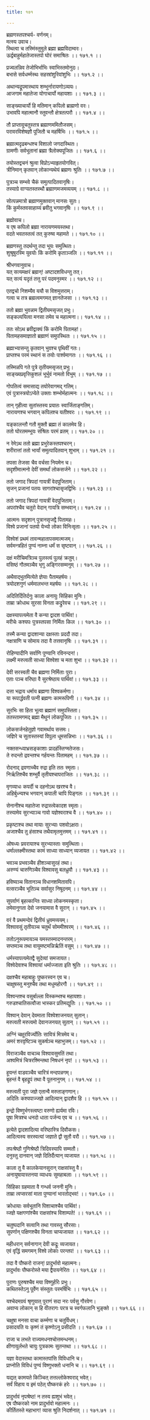 ```yaml
---
title: १७१

---
```

ब्रह्मणस्तपश्चर्य- वर्णनम्।  
मत्स्य उवाच।  
स्थित्वा च तस्मिंस्तुमुले ब्रह्मा ब्रह्मविदाम्वरः।  
ऊर्द्वबाहुर्महातेजास्तपो घोरं समाश्रितः ।। १७१.१ ।।  
  
प्रज्वलन्निव तेजोभिर्भाभिः स्वाभिस्तमोनुदः।  
बभासे सर्वधर्म्मस्थः सहस्रांशुरिवांशुभिः ।। १७१.२ ।।  
  
अथान्यद्रूपमास्थाय शम्भुर्नारायणोऽव्ययः।  
आजगाम महातेजा योगाचार्यो महायशाः ।। १७१.३ ।।  
  
साङ्ख्याचार्यो हि मतिमान् कपिलो ब्राह्मणो वरः।  
उभावपि महात्मानौ स्तुवन्तौ क्षेत्रतत्परौ ।। १७१.४ ।।  
  
तौ प्राप्तावूचतुस्तत्र ब्रह्माणममितौजसम्।  
परावरविशेषज्ञौ पूजितौ च महर्षिभिः ।। १७१.५ ।।  
  
ब्रह्मात्मदृढबन्धश्च विशालो जगदास्थितः।  
ग्रामणीः सर्वभूतानां ब्रह्मा त्रैलोक्यपूजितः ।। १७१.६ ।।  
  
तयोस्तद्वचनं श्रुत्वा विप्रोऽभ्याहृतयोगवित्।  
त्रीनिमान् कृतवान् लोकान्यथेयं ब्रह्मणः श्रुतिः ।। १७१.७ ।।  
  
पुत्रञ्च सम्भवे चैकं समुत्पादितवानृषिः।  
तस्याग्रे वाग्यतस्तस्थौ ब्रह्माणमजमव्ययम् ।। १७१.८ ।।  
  
सोत्पन्नमात्रो ब्रह्माणमुक्तवान् मानसः सुतः।  
किं कुर्मस्तवसाहाय्यं ब्रवीतु भगवानृषिः ।। १७१.९ ।।  
  
ब्रह्मोवाच।  
य एष कपिलो ब्रह्मा नारायणमयस्तथा।  
वदते भवतस्तत्वं तत् कुरुष्व महामते ।। १७१.१० ।।  
  
ब्रह्मणस्तु तदर्थन्तु तदा भूयः समुत्थितः।  
शुश्रूषुरस्मि युवयोः किं करोमि कृताञ्जलि ।। १७१.११ ।।  
  
श्रीभगवानुवाच।  
यत् सत्यमक्षरं ब्रह्मन्! अष्टादशविधन्तु तत्।  
यत् सत्यं यदृतं तत्तु परं पदमनुस्मर ।। १७१.१२ ।।  
  
एतद्वचो निशम्यैव ययौ स विशमुत्तराम्।  
गत्वा च तत्र ब्रह्मत्वमगमत् ज्ञानतेजसा ।। १७१.१३ ।।  
  
ततो ब्रह्मा भुवन्नाम द्वितीयमसृजत् प्रभुः।  
सङ्कल्पयित्वा मनसा तमेव च महात्मना।। १७१.१४ ।।  
  
ततः सोऽथ ब्रवीद्वाक्यं किं करोमि पितामह!।  
पितामहसमाज्ञातो ब्रह्माणं समुपस्थितः ।। १७१.१५ ।।  
  
ब्रह्माभ्यासन्तु कृतवान् भुवश्च पृथिवीं गतः।  
प्राप्तश्च परमं स्थानं स तयोः पार्श्वमागतः ।। १७१.१६ ।।  
  
तस्मिन्नपि गते पुत्रे तृतीयमसृजत् प्रभुः।  
साङ्ख्यप्रवृत्तिकुशलं भूर्भुवं नामतो विभुम् ।। १७१.१७ ।।  
  
गोपतित्वं समासाद्य तयोरेवागमद् गतिम्।  
एवं पुत्रास्त्रयोऽप्येते उक्ताः शम्भोर्महात्मनः ।। १७१.१८ ।।  
  
तान् गृहीत्वा सुतांस्तस्य प्रयातः स्वार्जिताङ्गतिम्।  
नारायणश्च भगवान् कपिलश्च यतीश्वरः ।। १७१.१९ ।।  
  
यङ्कालन्तौ गतौ मुक्तौ ब्रह्मा तं कालमेव हि।  
ततो घोरतमम्भूयः संश्रितः परमं व्रतम् ।। १७१.२० ।।  
  
न रेमेऽथ ततो ब्रह्मा प्रभुरेकस्तपश्चरन्।  
शरीरात्तां ततो भार्यां समुत्पादितवान् शुभाम् ।। १७१.२१ ।।  
  
तपसा तेजसा चैव वर्चसा नियमेन च।  
सदृशीमात्मनो देवीं समर्थां लोकसर्जने ।। १७१.२२ ।।  
  
ततो जगाद त्रिपदां गायत्रीं वेदपूजिताम्।  
सृजन् प्रजानां पतयः सागरांश्चासृजद्विभिः ।। १७१.२३ ।।  
  
ततो जगाद त्रिपदां गायत्रीं वेदपूजिताम्।  
अपरांश्चैव चतुरो वेदान् गायत्रि सम्भवान्।। १७१.२४ ।।  
  
आत्मनः सदृशान् पुत्रानसृजद्वै पितामहः।  
विश्वे प्रजानां पतयो येभ्यो लोका विनिःसृताः ।। १७१.२५ ।।  
  
विश्वेशं प्रथमं तावन्महातापसमात्मजम्।  
सर्वमन्त्रहितं पुण्यं नाम्ना धर्मं स सृष्टवान् ।। १७१.२६ ।।  
  
दक्षं मरीचिमत्रिञ्च पुलस्त्यं पुलहं क्रतुम्।  
वसिष्ठं गौतमञ्चैव भृगु अङ्गिरसम्मनुम् ।। १७१.२७ ।।  
  
अथैवाद्भुतमित्येते ज्ञेयाः पैतामहर्षयः।  
त्रयोदशगुणं धर्ममालभन्त महर्षयः ।। १७१.२८ ।।  
  
अदितिर्दितिर्दनुः काला अनायुः सिंहिका मुनिः।  
ताम्रा क्रोधाथ सुरसा विनता कद्रुरेवच ।। १७१.२९ ।।  
  
दक्षस्यापत्यमेता वै कन्या द्वादश पार्थिव!।  
मरीचेः कश्यपः पुत्रस्तपसा निर्मितः किल ।। १७१.३० ।।  
  
तस्मै कन्या द्वादशान्या दक्षस्ताः प्रददौ तदा।  
नक्षत्राणि च सोमाय तदा वै तत्तवानृषिः ।। १७१.३१ ।।  
  
रोहिण्यादीनि सर्वाणि पुण्यानि रविनन्दन!।  
लक्ष्मी मरुत्वती साध्या विश्वेशा च मता शुभा ।। १७१.३२ ।।  
  
देवी सरस्वती चैव ब्रह्मणा निर्मिताः पुराः।  
एताः पञ्च वरिष्ठा वै सुरश्रेष्ठाय पार्थिव!।। १७१.३३ ।।  
  
दत्ता भद्राय धर्माय ब्रह्मणा विश्वकर्मणा।  
या रूपार्द्धवती पत्नी ब्रह्मणः कामरूपिणी ।। १७१.३४ ।।  
  
सुरभिः सा हिता भूत्वा ब्रह्माणं समुपस्तिता।  
ततस्तामगमद् ब्रह्मा मैथुनं लोकपूजितः ।। १७१.३५ ।।  
  
लोकसर्जनहेतुज्ञो गवामर्थाय सत्तमः।  
जज्ञिरे च सुतास्तस्यां विपुला धूमसन्निभाः ।। १७१.३६ ।।  
  
नक्तसन्ध्याभ्रसङ्काशाः प्रादहंस्तिग्मतेजसः।  
ते रुदन्तो द्रवन्तश्च गर्हयन्तः पितामहम् ।। १७१.३७ ।।  
  
रोदनाद् द्रवणाच्चैव रुद्रा इति ततः स्मृताः।  
निर्ऋतिश्चैव शम्भुर्वै तृतीयश्चापराजितः ।। १७१.३८ ।।  
  
मृगव्याधः कपर्दी च दहनोऽथ खरश्च वै।  
अहिर्बुध्न्यश्च भगवान् कपाली चापि पिङ्गलः ।। १७१.३९ ।।  
  
सेनानीश्च महातेजा रुद्रास्त्वेकादश स्मृताः।  
तस्यामेव सुरभ्याञ्च गावो यज्ञेश्वराश्च वै ।। १७१.४० ।।  
  
प्रकृष्टाश्च तथा मायाः सुरभ्याः पशवोऽक्षराः।  
अजाश्चैव तु हंसाश्च तथैवामृतमुत्तमम् ।। १७१.४१ ।।  
  
ओषध्यः प्रवरायाश्च सुरभ्यास्ताः समुत्थिताः।  
धर्माल्लक्ष्मीस्तथा कामं साध्या साध्यान् व्यजायत ।। १७१.४२ ।।  
  
भवञ्च प्रभवञ्चैव हीशञ्चासुरहं तथा।  
अरुण्यं चारुणिञ्चैव विश्वावसु बलध्रुवौ ।। १७१.४३ ।।  
  
हविष्यञ्च वितानञ्च विधानशमितावपि।  
वत्सरञ्चैव भूतिञ्च सर्वासुर निषूदनम् ।। १७१.४४ ।।  
  
सुपर्वाणं बृहत्कान्तिः साध्या लोकनमस्कृता।  
तमेवानुगता देवो जनयामास वै सुरान् ।। १७१.४५ ।।  
  
वरं वै प्रथमन्देवं द्वितीयं ध्रुवमव्ययम्।  
विश्वावसुं तृतीयञ्च चतुर्थं सोममीश्वरम् ।। १७१.४६ ।।  
  
ततोऽनुरूपमायञ्च यमस्तस्मादनन्तरम्।  
सप्तमञ्च तथा वायुमष्टमन्निर्ऋतिं वसुम् ।। १७१.४७ ।।  
  
धर्मस्यापत्यमेतद्वै सुदेव्यां समजायत।  
विश्वेदेवाश्च विश्वायां धर्माज्जाता इति श्रुतिः ।। १७१.४८ ।।  
  
दक्षश्चैव महाबाहुः पुष्करस्वन एव च।  
चाक्षुषस्तु मनुश्चैव तथा मधुमहोरगौ ।। १७१.४९ ।।  
  
विश्वन्तश्च वसुर्बाल्ला विस्कम्भश्च महायशाः।  
गरुडश्चातिसत्वौजा भास्कर प्रतिमद्युतिः ।। १७१.५० ।।  
  
विश्वान् देवान् देवमाता विश्वेशाजनयत् सुतान्।  
मरुत्वती मरुत्वमो देवानजनयत् सुतान् ।। १७१.५१ ।।  
  
अग्निं चक्षूरविर्ज्योतिः सावित्रं मित्रमेव च।  
अमरं शरवृष्टिञ्च सुकर्षञ्च महाभुजम्।। १७१.५२ ।।  
  
विराजञ्चैव वाचञ्च विश्वावसुमतिं तथा।  
अश्वमित्रं चित्ररश्मिन्तथा निषधनं नृप! ।। १७१.५३ ।।  
  
हूयन्तं वाडवञ्चैव चारित्रं मन्दपन्नगम्।  
बृहन्तं वै बृहद्रूपं तथा वै पूतनानुगम् ।। १७१.५४ ।।  
  
मरुत्वती पुरा जज्ञे एतान्वै मरुताङ्गणान्।  
अदितिः कश्यपाज्जज्ञे आदित्यान् द्वादशैव हि ।। १७१.५५ ।।  
  
इन्द्रो विष्णुर्भगस्त्वष्टा वरुणो ह्यर्यमा रविः।  
पूषा मित्रश्च धनदो धाता पर्जन्य एव च ।। १७१.५६ ।।  
  
इत्येते द्वादशादित्या वरिष्ठास्त्रि दिवौकसः।  
आदित्यस्य सरस्वत्यां जज्ञाते द्वौ सुतौ वरौ ।। १७१.५७ ।।  
  
तपःश्रेष्ठौ गुणिश्रेष्ठौ त्रिदिवस्यापि सम्मतौ।  
दनुस्तु दानवान् जज्ञे दितिर्दैत्यान् व्यजायत ।। १७१.५८ ।।  
  
काला तु वै कालकेयानसुरान् राक्षसांस्तु वै।  
अनायुषायास्तनया व्याधयः सुमहाबलाः ।। १७१.५९ ।।  
  
सिंहिका ग्रहमाता वै गन्धर्व जननी मुनिः।  
ताम्रा त्वप्सरसां माता पुण्यानां भारतोद्भव! ।। १७१.६० ।।  
  
क्रोधायाः सर्वभूतानि पिशाचाश्चैव पार्थिव!।  
व्जज्ञे यक्षगणांश्चैव राक्षसांश्च विशाम्पते! ।। १७१.६१ ।।  
  
चतुष्पदानि सत्वानि तथा गावस्तु सौरसाः।  
सुपर्णान् पक्षिणश्चैव विनता चाप्यजायत ।। १७१.६२ ।।  
  
महीधरान् सर्वनागान् देवी कद्रूः व्यजायत।  
एवं वृद्धिं समगमन् विश्वे लोकाः परन्तप! ।। १७१.६३ ।।  
  
तदा वै पौष्करो राजन्! प्रादुर्भावो महात्मनः।  
प्रादुर्भावः पौष्करोस्ते मया द्वैपायनेरितः ।। १७१.६४ ।।  
  
पुराणः पुरुषश्चैव मया विष्णुर्हरिः प्रभुः।  
कथितस्तेऽनु पूर्वेण संस्तुतः परमर्षिभिः ।। १७१.६५ ।।  
  
यश्चेदमग्रयं श्रृणुयात् पुराणं सदा नरः पर्वसु गौरवेण।  
अवाप्य लोकान् स हि वीतरागः परत्र च स्वर्गफलानि भुङ्क्ते ।। १७१.६६ ।।  
  
चक्षुषा मनसा वाचा कर्म्मणा च चतुर्विधम्।  
प्रसादयति यः कृष्णं तं कृष्णोऽनु प्रसीदति ।। १७१.६७ ।।  
  
राजा च लभते राज्यमधनश्चोत्तमन्धनम्।  
क्षीणायुर्लभते चायुः पुत्रकामः सुतन्तथा ।। १७१.६८ ।।  
  
यज्ञा वेदास्तथा कामास्तपांसि विविधानि च।  
प्राप्नोति विविधं पुण्यं विष्णुभक्तो धनानि च ।। १७१.६९ ।।  
  
यद्यत् कामयते किञ्चित् तत्तल्लोकेश्वराद् भवेत्।  
सर्वं विहाय य इमं पठेत् पौष्करकं हरेः ।। १७१.७० ।।  
  
प्रादुर्भावं नृपश्रेष्ठ! न तस्य ह्यशुभं भवेत्।  
एष पौष्करको नाम प्रादुर्भावो महात्मनः ।।  
कीर्तितस्ते महाभाग! व्यास श्रुति निदर्शनात् ।। १७१.७१ ।।